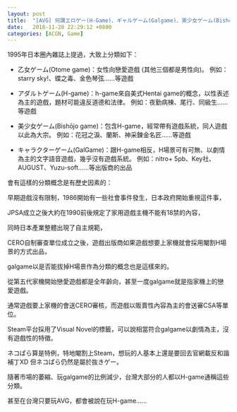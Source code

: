 ```yaml
---
layout: post
title:  "[AVG] 何謂エロゲー(H-Game)、ギャルゲーム(Galgame)、美少女ゲーム(Bishōjo game)、乙女ゲーム(Otome game)"
date:   2018-11-20 22:29:12 +0800
categories: [ACGN, Game]
---
```


1995年日本圈內雜誌上提過，大致上分類如下：

* 乙女ゲーム(Otome game)：女性向戀愛遊戲 (其他三個都是男性向)。
 例如：starry sky!、蝶之毒、金色琴弦……等遊戲

* アダルトゲーム(H-game)：h-game來自美式Hentai game的概念，以性表述為主的遊戲，題材可能違反道德和法律。
 例如：夜勤病棟、尾行、同級生……等遊戲

* 美少女ゲーム(Bishōjo game)：包含H-game，經常帶有遊戲系統，同人遊戲以此為大宗。
 例如：花冠之淚、蘭斯、神采鍊金名匠……等遊戲

* キャラクターゲーム(GalGame)：跟H-game相反，H場景可有可無、以劇情為主的文字語音遊戲，幾乎沒有遊戲系統。
 例如：nitro+ 5pb、Key社、AUGUST、Yuzu-soft……等出版商的出品




會有這樣的分類概念是有歷史因素的：

早期遊戲沒有限制，1986開始有一些社會事件發生，日本政府開始重視這件事，

JPSA成立之後大約在1990前後規定了家用遊戲主機不能有18禁的內容，

同時日本產業整體出現了自主規範，

CERO自制審查單位成立之後，遊戲出版商如果遊戲想要上家機就會採用閹割H場景的方式出品，

galgame以是否能拔掉H場景作為分類的概念也是這樣來的。

從第五代家機開始戀愛遊戲都是全年齡向，甚至一度galgame就是指家機上的戀愛遊戲。

通常遊戲要上家機的會送CERO審核，而遊戲以販賣性內容為主的會送審CSA等單位。


Steam平台採用了Visual Novel的標籤，可以說相當符合galgame以劇情為主，沒有遊戲性的特徵。

ネコぱら算是特例，特地閹割上Steam，想玩的人基本上還是要回去官網載反和諧補丁XD
但ネコぱら仍然是屬於抜きゲー。


隨著市場的萎縮、玩galgame的比例減少，台灣大部分的人都以H-game通稱這些分類。

甚至在台灣只要玩AVG，都會被說在玩H-game……